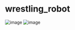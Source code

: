 # wrestling_robot
![image](https://github.com/user-attachments/assets/ff1881f3-0ddf-47f2-83c1-28ccb1ed03f4)
![image](https://github.com/user-attachments/assets/4e60e2fd-5b3e-4e6a-a18a-39dfd85e94c1)
